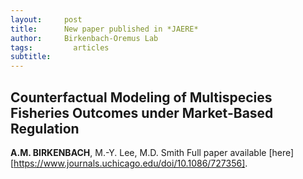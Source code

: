 ```yaml
---
layout:     post
title:      New paper published in *JAERE*
author:     Birkenbach-Oremus Lab
tags: 		  articles
subtitle:  	
---
```

<!-- Start Writing Below in Markdown -->
## Counterfactual Modeling of Multispecies Fisheries Outcomes under Market-Based Regulation
**A.M. BIRKENBACH**, M.-Y. Lee, M.D. Smith
Full paper available [here][https://www.journals.uchicago.edu/doi/10.1086/727356].
